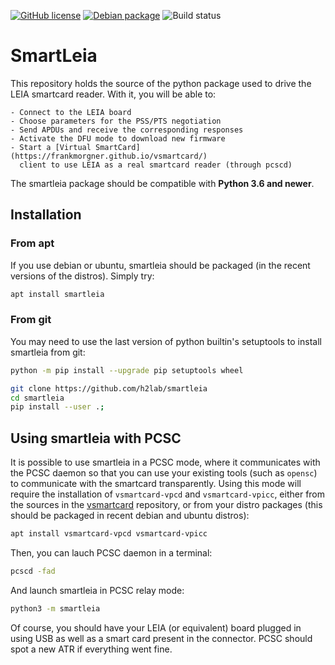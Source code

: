 
[![GitHub license](https://img.shields.io/github/license/h2lab/smartleia)](https://github.com/h2lab/smartleia/blob/master/LICENSE.bsd3) [![Debian package](https://img.shields.io/debian/v/smartleia/unstable)](https://tracker.debian.org/pkg/smartleia) ![Build status](https://github.com/h2lab/smartleia/actions/workflows/main.yml/badge.svg)


# SmartLeia

This repository holds the source of the python package used to drive the LEIA
smartcard reader. With it, you will be able to:

    - Connect to the LEIA board
    - Choose parameters for the PSS/PTS negotiation
    - Send APDUs and receive the corresponding responses
    - Activate the DFU mode to download new firmware
    - Start a [Virtual SmartCard](https://frankmorgner.github.io/vsmartcard/) 
      client to use LEIA as a real smartcard reader (through pcscd)

The smartleia package should be compatible with **Python 3.6 and newer**.

## Installation

### From apt

If you use debian or ubuntu, smartleia should be packaged (in the
recent versions of the distros). Simply try:

```sh
apt install smartleia
```

### From git


You may need to use the last version of python builtin's setuptools to install
smartleia from git:

```sh
python -m pip install --upgrade pip setuptools wheel
```

```sh
git clone https://github.com/h2lab/smartleia
cd smartleia
pip install --user .;
```

## Using smartleia with PCSC

It is possible to use smartleia in a PCSC mode, where
it communicates with the PCSC daemon so that you can
use your existing tools (such as `opensc`) to communicate
with the smartcard transparently. Using this mode will require
the installation of `vsmartcard-vpcd` and `vsmartcard-vpicc`,
either from the sources in the [vsmartcard](https://github.com/frankmorgner/vsmartcard)
repository, or from your distro packages (this should be
packaged in recent debian and ubuntu distros):


```sh
apt install vsmartcard-vpcd vsmartcard-vpicc
```

Then, you can lauch PCSC daemon in a terminal:
```sh
pcscd -fad
```

And launch smartleia in PCSC relay mode:
```sh
python3 -m smartleia
```

Of course, you should have your LEIA (or equivalent) board
plugged in using USB as well as a smart card present in the
connector. PCSC should spot a new ATR if everything went fine.
